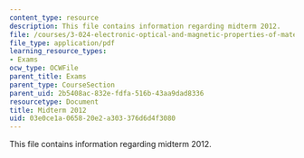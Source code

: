 ```yaml
---
content_type: resource
description: This file contains information regarding midterm 2012.
file: /courses/3-024-electronic-optical-and-magnetic-properties-of-materials-spring-2013/03e0ce1a065820e2a303376d6d4f3080_MIT3_024S13_midterm2012.pdf
file_type: application/pdf
learning_resource_types:
- Exams
ocw_type: OCWFile
parent_title: Exams
parent_type: CourseSection
parent_uid: 2b5408ac-832e-fdfa-516b-43aa9dad8336
resourcetype: Document
title: Midterm 2012
uid: 03e0ce1a-0658-20e2-a303-376d6d4f3080
---
```

This file contains information regarding midterm 2012.

